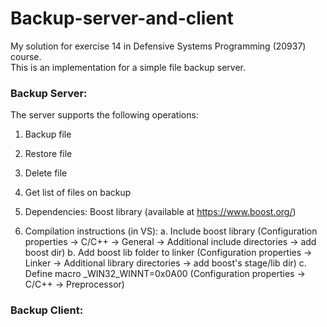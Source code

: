 # Backup-server-and-client
My solution for exercise 14 in Defensive Systems Programming (20937) course.<br />
This is an implementation for a simple file backup server.<br />

### Backup Server:
The server supports the following operations:
1. Backup file
2. Restore file
3. Delete file
4. Get list of files on backup

1. Dependencies: Boost library (available at https://www.boost.org/)

2. Compilation instructions (in VS):
  a. Include boost library (Configuration properties -> C/C++ -> General -> Additional include directories -> add boost dir)
  b. Add boost lib folder to linker (Configuration properties -> Linker -> Additional library directories -> add boost's  stage/lib dir)
  c. Define macro _WIN32_WINNT=0x0A00 (Configuration properties -> C/C++ -> Preprocessor)

### Backup Client:
